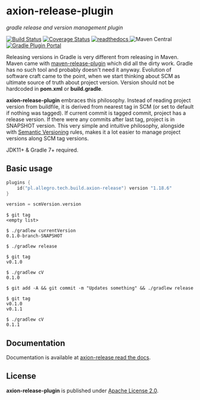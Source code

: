 axion-release-plugin
====

*gradle release and version management plugin*

[![Build Status](https://github.com/allegro/axion-release-plugin/actions/workflows/ci.yml/badge.svg)](https://github.com/allegro/axion-release-plugin/actions/workflows/ci.yml)
[![Coverage Status](https://coveralls.io/repos/allegro/axion-release-plugin/badge.svg?branch=development)](https://coveralls.io/r/allegro/axion-release-plugin)
[![readthedocs](https://readthedocs.org/projects/axion-release-plugin/badge/?version=latest) ](http://axion-release-plugin.readthedocs.org/en/latest/)
![Maven Central](https://img.shields.io/maven-central/v/pl.allegro.tech.build/axion-release-plugin)
[![Gradle Plugin Portal](https://img.shields.io/gradle-plugin-portal/v/pl.allegro.tech.build.axion-release?versionPrefix=1.1)](https://plugins.gradle.org/plugin/pl.allegro.tech.build.axion-release)

Releasing versions in Gradle is very different from releasing in Maven. Maven came with
[maven-release-plugin](http://maven.apache.org/maven-release/maven-release-plugin/) which
did all the dirty work. Gradle has no such tool and probably doesn't need it anyway. Evolution of software craft came
to the point, when we start thinking about SCM as ultimate source of truth about project version. Version should not be
hardcoded in **pom.xml** or **build.gradle**.

**axion-release-plugin** embraces this philosophy. Instead of reading project version from buildfile, it is derived
from nearest tag in SCM (or set to default if nothing was tagged). If current commit is tagged commit, project has
a release version. If there were any commits after last tag, project is in SNAPSHOT version. This very simple and
intuitive philosophy, alongside with [Semantic Versioning](http://semver.org/) rules, makes it a lot easier to manage
project versions along SCM tag versions.

JDK11+ & Gradle 7+ required.

## Basic usage

```kotlin
plugins {
    id("pl.allegro.tech.build.axion-release") version "1.18.6"
}

version = scmVersion.version
```

```
$ git tag
<empty list>

$ ./gradlew currentVersion
0.1.0-branch-SNAPSHOT

$ ./gradlew release

$ git tag
v0.1.0

$ ./gradlew cV
0.1.0

$ git add -A && git commit -m "Updates something" && ./gradlew release

$ git tag
v0.1.0
v0.1.1

$ ./gradlew cV
0.1.1
```

## Documentation

Documentation is available at [axion-release read the docs](https://readthedocs.org/docs/axion-release-plugin/en/latest).

## License

**axion-release-plugin** is published under [Apache License 2.0](http://www.apache.org/licenses/LICENSE-2.0).
